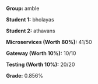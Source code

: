 **Group:** amble

**Student 1:**  bholayas

**Student 2:**    athavans

**Microservices (Worth 80%):**  41/50

**Gateway (Worth 10%):**  10/10

**Testing (Worth 10%):**  20/20

**Grade:**  0.856%

